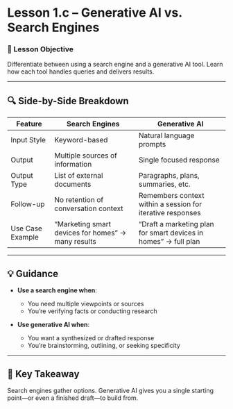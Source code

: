 # Lesson 1.c – Generative AI vs. Search Engines

### 🎯 Lesson Objective
Differentiate between using a search engine and a generative AI tool. Learn how each tool handles queries and delivers results.

---

## 🔍 Side-by-Side Breakdown

| **Feature**         | **Search Engines**                                  | **Generative AI**                                          |
|---------------------|-----------------------------------------------------|-------------------------------------------------------------|
| Input Style         | Keyword-based                                       | Natural language prompts                                    |
| Output              | Multiple sources of information                     | Single focused response                                     |
| Output Type         | List of external documents                          | Paragraphs, plans, summaries, etc.                          |
| Follow-up           | No retention of conversation context                | Remembers context within a session for iterative responses |
| Use Case Example    | “Marketing smart devices for homes” → many results | “Draft a marketing plan for smart devices in homes” → full plan |

---

## 💡 Guidance

- **Use a search engine when**:
  - You need multiple viewpoints or sources
  - You’re verifying facts or conducting research

- **Use generative AI when**:
  - You want a synthesized or drafted response
  - You’re brainstorming, outlining, or seeking specificity

---

## 🧠 Key Takeaway
Search engines gather options. Generative AI gives you a single starting point—or even a finished draft—to build from.
